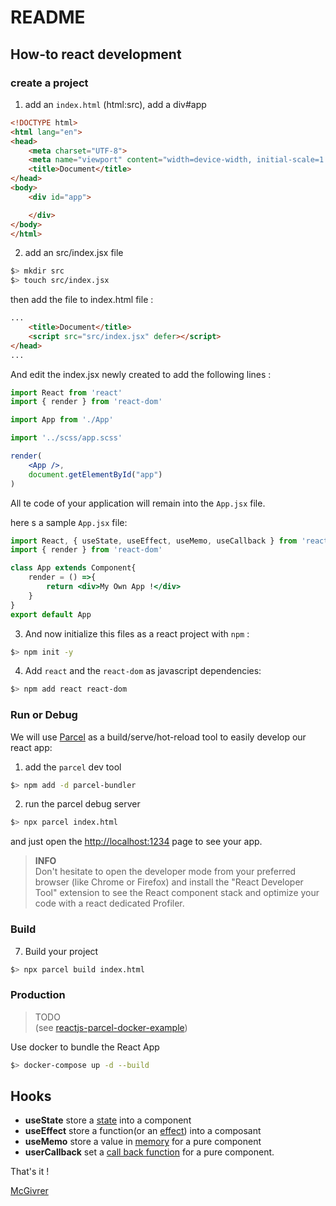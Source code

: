 # README

## How-to react development

### create a project

1. add an `index.html` (html:src), add a div#app

```html
<!DOCTYPE html>
<html lang="en">
<head>
    <meta charset="UTF-8">
    <meta name="viewport" content="width=device-width, initial-scale=1.0">
    <title>Document</title>
</head>
<body>
    <div id="app">

    </div>
</body>
</html>
```

2. add an src/index.jsx file

```bash
$> mkdir src
$> touch src/index.jsx
```

then add the file to index.html file :

```html
...
    <title>Document</title>    
    <script src="src/index.jsx" defer></script>
</head>
...

```

And edit the index.jsx newly created to add the following lines :

```jsx
import React from 'react'
import { render } from 'react-dom'

import App from './App'

import '../scss/app.scss'

render(
    <App />,
    document.getElementById("app")
)
```

All te code of your application will remain into the `App.jsx` file.

here s a sample `App.jsx` file:

```jsx
import React, { useState, useEffect, useMemo, useCallback } from 'react'
import { render } from 'react-dom'

class App extends Component{
    render = () =>{
        return <div>My Own App !</div>
    }
}
export default App
```


3. And now initialize this files as a react project with `npm` :

```bash
$> npm init -y
```

4. Add `react` and the `react-dom` as javascript dependencies:

```bash
$> npm add react react-dom
```

### Run or Debug

We will use [Parcel](https://parceljs.org/) as a build/serve/hot-reload tool to easily develop our react app:

1. add the `parcel` dev tool

```bash
$> npm add -d parcel-bundler
```

2. run the parcel debug server

```bash
$> npx parcel index.html
```

and just open the [http://localhost:1234](http://localhost:1234) page to see your app.

>**INFO**<br/>
>Don't hesitate to open the developer mode from your preferred browser (like Chrome or Firefox) and install the "React Developer Tool" extension to see the React component stack and optimize your code with a react dedicated Profiler.

### Build

7. Build your project

```bash
$> npx parcel build index.html
```

### Production

>TODO <br/>
>(see [reactjs-parcel-docker-example](https://github.com/anhvietcr/reactjs-parcel-docker-example))

Use docker to bundle the React App

```bash
$> docker-compose up -d --build
```

## Hooks

- **useState**  store a [state](https://fr.reactjs.org/docs/hooks-state.html) into a component
- **useEffect** store a function(or an [effect](https://fr.reactjs.org/docs/hooks-effect.html)) into a composant
- **useMemo** store a value in [memory](https://fr.reactjs.org/docs/hooks-reference.html#usememo) for a pure component
- **userCallback** set a [call back function](https://fr.reactjs.org/docs/hooks-reference.html#usecallback) for a pure component.

That's it !

[McGivrer](mailto:frederic.delorme@gmail.com?subject=React-and-Parcel<github> "Contact the author")
